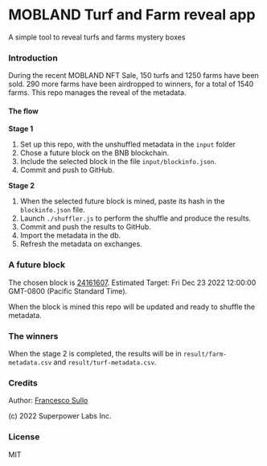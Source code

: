 # MOBLAND Turf and Farm reveal app

A simple tool to reveal turfs and farms mystery boxes

### Introduction

During the recent MOBLAND NFT Sale, 150 turfs and 1250 farms have been sold. 290 more farms have been airdropped to winners, for a total of 1540 farms. This repo manages the reveal of the metadata.

#### The flow

**Stage 1**

1. Set up this repo, with the unshuffled metadata in the `input` folder 
2. Chose a future block on the BNB blockchain. 
3. Include the selected block in the file `input/blockinfo.json`.
4. Commit and push to GitHub.

**Stage 2**

1. When the selected future block is mined, paste its hash in the `blockinfo.json` file.
2. Launch `./shuffler.js` to perform the shuffle and produce the results.
3. Commit and push the results to GitHub. 
4. Import the metadata in the db.
5. Refresh the metadata on exchanges.

### A future block

The chosen block is [24161607](https://bscscan.com/block/24161607). Estimated Target: Fri Dec 23 2022 12:00:00 GMT-0800 (Pacific Standard Time). 

When the block is mined this repo will be updated and ready to shuffle the metadata.

### The winners

When the stage 2 is completed, the results will be in `result/farm-metadata.csv` and `result/turf-metadata.csv`.

### Credits

Author: [Francesco Sullo](https://sullo.co)

(c) 2022 Superpower Labs Inc.

### License
MIT
